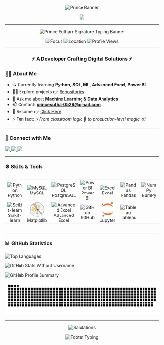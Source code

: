 <!-- 🤖 Futuristic & Animated GitHub Profile README for Darshil Mathur -->

<!-- ⚡ Cyber Futuristic Banner -->
<p align="center">
  <img alt="Prince Banner"
    src="https://capsule-render.vercel.app/api?type=waving&height=250&section=header&text=🚀%20Prince%20Sutharr%20🚀&fontSize=50&fontAlignY=35&color=0:A020F0,50:8A2BE2,100:FF66CC&fontColor=FFFFFF&desc=⚡+Data+Analyst+in+the+Making+⚡&descAlignY=60&descSize=22"/>
</p>

<!-- Typing Animated Sub-Banner -->
<p align="center">
  <img src="https://readme-typing-svg.herokuapp.com?font=Orbitron&weight=700&size=26&duration=2500&pause=1000&color=FF66CC&center=true&vCenter=true&width=1000&lines=📊+Transforming+Data+into+Decisions;🤖+Data+Analyst+Enthusiast;🌍+From+India+to+the+World;🚀+Keep+Learning+,+Keep+Growing!" />
</p>

---

<p align="center">
  <img src="https://readme-typing-svg.herokuapp.com?font=Times+New+Roman&weight=700&size=28&duration=2800&pause=1000&multiline=true&color=FFFFFF&center=true&vCenter=true&width=1000&lines=🙏+Namaste+,+Welcome+to+Prince's+Digital+Universe;📈+Decoding+Patterns+,+Designing+Possibilities;💾+Every+Dataset+Tells+a+New+Story;🧠+AI+and+Analytics:+The+Perfect+Fusion;🌐+Building+Tomorrow+with+Today’s+Data;⚡+Curiosity+is+My+Algorithm;✨+Evolving+Every+Byte,+Every+Day" alt="Prince Sutharr Signature Typing Banner">
</p>


<p align="center">
  <img src="https://img.shields.io/badge/Focus-Data%20Analytics-00E5FF?style=for-the-badge&logo=robotframework&logoColor=black" alt="Focus">
  <img src="https://img.shields.io/badge/Location-Ahmedabad, Gujarat-FF1177?style=for-the-badge&logo=google-maps&logoColor=white" alt="Location">
  <img src="https://komarev.com/ghpvc/?username=darshilx07-cloud-reset&label=Profile%20Scans&color=00E5FF&style=flat" alt="Profile Views" />
</p>

---

<h3 align="center">⚡ A Developer Crafting Digital Solutions ⚡</h3>

### 🧑‍💻 About Me
- 🔍 Currently learning **Python, SQL, ML, Advanced Excel, Power BI**
- 👨‍💻 Explore projects 👉 <a href="https://github.com/prince0529x?tab=repositories">Repositories</a>
- 💬 Ask me about **Machine Learning & Data Analytics**
- 📫 Contact: **princesuthar0529@gmail.com**
- 📄 Resume 👉 <a href="https://drive.google.com/drive/folders/16P8f1MgZ7M3rleEpIN81JplwVN6pUC9P" target="_blank">Click Here</a>
- ⚡ Fun fact: *⚡ From classroom logic 🏫 to production-level magic ⚙️!*


---

### 🔗 Connect with Me
<p align="left">
  <a href="https://www.linkedin.com/in/prince-suthar-72b179371/" target="_blank">
    <img src="https://img.shields.io/badge/LinkedIn-00E5FF?style=for-the-badge&logo=linkedin&logoColor=black" />
  </a>
  <a href="https://www.instagram.com/xprince__29/" target="_blank">
    <img src="https://img.shields.io/badge/Instagram-FF1177?style=for-the-badge&logo=instagram&logoColor=white" />
  </a>
  <a href="mailto:princesuthar0529@gmail.com" target="_blank">
    <img src="https://img.shields.io/badge/Email-222222?style=for-the-badge&logo=gmail&logoColor=red" />
  </a>
</p>


---

### ⚙️ Skills & Tools

<table align="left">
  <tr>
    <td align="center" width="96">
      <img src="https://skillicons.dev/icons?i=python" width="48" height="48" alt="Python"/><br>Python
    </td>
    <td align="center" width="96">
      <img src="https://skillicons.dev/icons?i=mysql" width="48" height="48" alt="MySQL"/><br>MySQL
    </td>
    <td align="center" width="96">
      <img src="https://skillicons.dev/icons?i=postgres" width="48" height="48" alt="PostgreSQL"/><br>PostgreSQL
    </td>
    <td align="center" width="96">
      <img src="https://img.icons8.com/color/48/power-bi.png" width="48" height="48" alt="Power BI"/><br>Power BI
    </td>
    <td align="center" width="96">
      <img src="https://img.icons8.com/fluency/48/microsoft-excel-2019.png" width="48" height="48" alt="Excel"/><br>Excel
    </td>
    <td align="center" width="96">
      <img src="https://img.icons8.com/color/48/pandas.png" width="48" height="48" alt="Pandas"/><br>Pandas
    </td>
    <td align="center" width="96">
      <img src="https://img.icons8.com/color/48/numpy.png" width="48" height="48" alt="NumPy"/><br>NumPy
    </td>
  </tr>
  <tr>
    <td align="center" width="96">
      <img src="https://skillicons.dev/icons?i=sklearn" width="48" height="48" alt="Scikit-learn"/><br>Scikit-learn
    </td>
    <td align="center" width="96">
      <img src="https://raw.githubusercontent.com/devicons/devicon/master/icons/matplotlib/matplotlib-original.svg" width="48" height="48" alt="Matplotlib"/><br>Matplotlib
    </td>
    <td align="center" width="96">
      <img src="https://img.icons8.com/fluency/48/microsoft-excel-2019.png" width="48" height="48" alt="Advanced Excel"/><br>Advanced Excel
    </td>
    <td align="center" width="96">
      <img src="https://skillicons.dev/icons?i=github" width="48" height="48" alt="GitHub"/><br>GitHub
    </td>
    <td align="center" width="96">
      <img src="https://raw.githubusercontent.com/devicons/devicon/master/icons/jupyter/jupyter-original.svg" width="48" height="48" alt="Jupyter"/><br>Jupyter
    </td>
    <td align="center" width="96">
      <img src="https://img.icons8.com/color/48/tableau-software.png" width="48" height="48" alt="Tableau"/><br>Tableau
    </td>
  </tr>
</table>

<br clear="left"/>


---

### 📊 GitHub Statistics
<p align="left">
  <img src="https://github-readme-stats.vercel.app/api/top-langs?username=prince0529x&show_icons=true&locale=en&layout=compact&theme=tokyonight&hide_border=true&bg_color=0d1117&title_color=00E5FF&icon_color=FF1177" alt="Top Languages" />
</p>
<p align="left">
  <img src="https://github-readme-stats.vercel.app/api?username=prince0529x&show_icons=true&hide_title=true&theme=tokyonight&hide_border=true&bg_color=0d1117&title_color=00E5FF&icon_color=FF1177" alt="GitHub Stats Without Username"/>
</p>

<p align="left">
  <img src="https://github-profile-summary-cards.vercel.app/api/cards/profile-details?username=prince0529x&theme=tokyonight" alt="GitHub Profile Summary"/>
</p>


<!-- Dot Flow Animation -->
<p align="left">
  <img src="https://raw.githubusercontent.com/Platane/platane/output/github-contribution-grid-snake-dark.svg" alt="Dot Flow Animation" />
</p>

---

<!-- ✨ Elegant Cyber Salutations -->
<div align="Center">
  <img src="https://readme-typing-svg.herokuapp.com?font=Orbitron&weight=700&size=28&duration=2500&pause=1000&color=FF1177,00E5FF,00FFCC&center=true&vCenter=true&width=1000&lines=🙏+Namaste!;👋+Hello!;🇫🇷+Bonjour!;🇪🇸+Hola!;🙌+नमस्ते!;🌍+Greetings+from+Darshil's+Data+World!" alt="Salutations">
</div>



<!-- ⚡ Futuristic Footer -->
<p align="center">
  <img src="https://readme-typing-svg.herokuapp.com?font=Share+Tech+Mono&weight=700&size=24&duration=2800&pause=1000&color=FF1177&center=true&vCenter=true&width=1000&lines=⭐+Thanks+for+visiting+my+profile!;🚀+Let's+Collaborate+and+Innovate;📊+Turning+Data+into+Decisions;💡+Code.+Analyze.+Optimize.;😊+Keep+Learning,+Keep+Smiling!" alt="Footer Typing">
</p>
